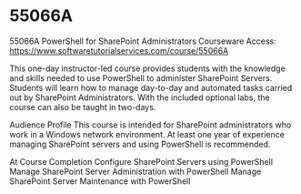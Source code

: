 # 55066A
55066A PowerShell for SharePoint Administrators
Courseware Access:  https://www.softwaretutorialservices.com/course/55066A

This one-day instructor-led course provides students with the knowledge and skills needed to use PowerShell to administer SharePoint Servers. Students will learn how to manage day-to-day and automated tasks carried out by SharePoint Administrators. With the included optional labs, the course can also be taught in two-days. 

Audience Profile
This course is intended for SharePoint administrators who work in a Windows network environment. At least one year of experience managing SharePoint servers and using PowerShell is recommended.

At Course Completion
Configure SharePoint Servers using PowerShell
Manage SharePoint Server Administration with PowerShell
Manage SharePoint Server Maintenance with PowerShell
